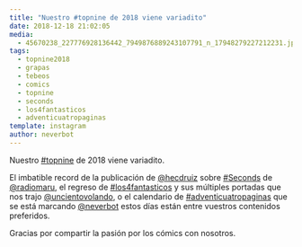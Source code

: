 ```yaml
---
title: "Nuestro #topnine de 2018 viene variadito"
date: 2018-12-18 21:02:05
media: 
  - 45670238_227776928136442_7949876889243107791_n_17948279227212231.jpg
tags: 
  - topnine2018
  - grapas
  - tebeos
  - comics
  - topnine
  - seconds
  - los4fantasticos
  - adventicuatropaginas
template: instagram
author: neverbot
---
```


Nuestro [#topnine](/tags/topnine) de 2018 viene variadito.


El imbatible record de la publicación de [@hecdruiz](https://instagram.com/hecdruiz) sobre [#Seconds](/tags/seconds) de [@radiomaru](https://instagram.com/radiomaru), el regreso de [#los4fantasticos](/tags/los4fantasticos) y sus múltiples portadas que nos trajo [@uncientovolando](https://instagram.com/uncientovolando), o el calendario de [#adventicuatropaginas](/tags/adventicuatropaginas) que se está marcando [@neverbot](https://instagram.com/neverbot) estos días están entre vuestros contenidos preferidos.


Gracias por compartir la pasión por los cómics con nosotros.
